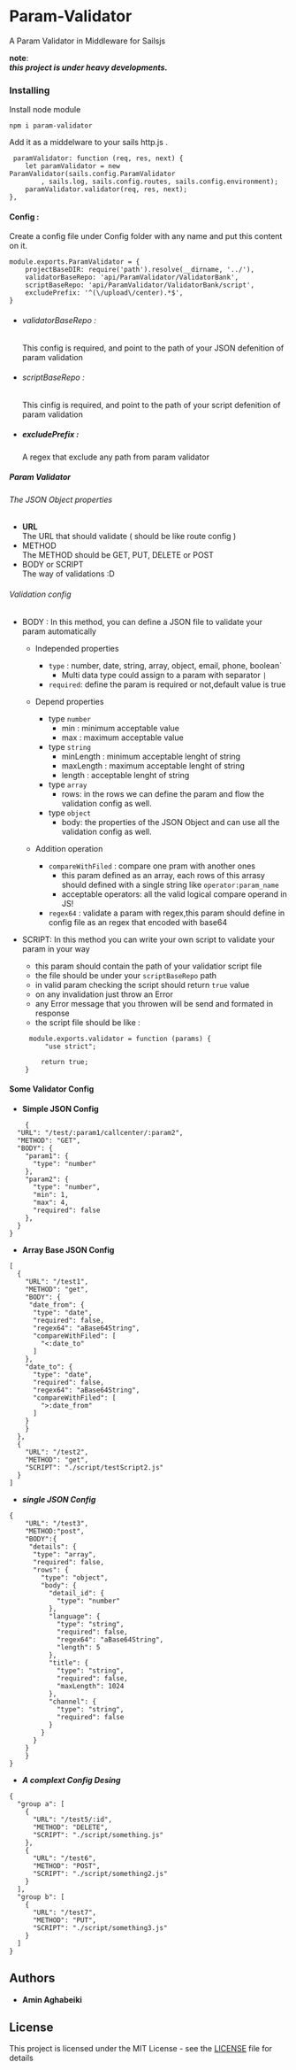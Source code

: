 # Param-Validator

A Param Validator in Middleware for Sailsjs

**note**: \
***this project is under heavy developments.***
### Installing

Install node module

```
npm i param-validator
```

Add it as a middelware to your sails http.js .

```
 paramValidator: function (req, res, next) {
 	let paramValidator = new ParamValidator(sails.config.ParamValidator
    	, sails.log, sails.config.routes, sails.config.environment);
    paramValidator.validator(req, res, next);
},
```
#### Config :

Create a config file under Config folder with any name and put this content on it.

```
module.exports.ParamValidator = {
    projectBaseDIR: require('path').resolve(__dirname, '../'),
    validatorBaseRepo: 'api/ParamValidator/ValidatorBank',
    scriptBaseRepo: 'api/ParamValidator/ValidatorBank/script',
    excludePrefix: '^(\/upload\/center).*$',
}
```

* ###### validatorBaseRepo :
	This config is required, and point to the path of your JSON defenition of param validation

* ###### scriptBaseRepo :
	This cinfig is required, and point to the path  of your script defenition of param validation

* ##### excludePrefix :
	A regex that exclude any path from param validator


##### Param Validator

 ###### The JSON Object properties

 * **URL** \
            The URL that should validate ( should be like route config )
 * METHOD \
 			The METHOD should be GET, PUT, DELETE or POST
 * BODY or SCRIPT \
 			The way of validations :D

 ###### Validation config
 * BODY : In this method, you can define a JSON file to validate your param automatically
 	* Independed properties
 		* `type` : number, date, string, array, object, email, phone, boolean`
 			*  Multi data type could assign to a param with separator `|`
 		* `required`: define the param is required or not,default value is true
    * Depend properties
    	* type `number`
    		* min :  minimum acceptable value
    		* max :  maximum acceptable value
        * type `string`
        	* minLength : minimum acceptable lenght of string
        	* maxLength : maximum acceptable lenght of string
        	* length : acceptable lenght of string
      	* type `array`
      		* rows: in the rows we can define the param and flow the validation config as well.
        * type `object`
        	* body: the properties of the JSON Object and can use all the validation config as well.

 	* Addition operation
 		* `compareWithFiled` :  compare one pram with another ones
        	* this param defined as an array, each rows of this arrasy should defined with a single string like ` operator:param_name `
        	* acceptable operators: all the valid logical compare operand in JS!
        * `regex64` : validate a param with regex,this param should define in config file as an regex that encoded with base64

 * SCRIPT: In this method you can write your own script to validate your param in your way
 	* this param should contain the path of your validatior script file
 	* the file should be under your `scriptBaseRepo` path
 	* in valid param checking the script should return `true` value
 	* on any invalidation just throw an Error
 	* any Error message that you throwen will be send and formated in response
 	* the script file should be like :

```
	 module.exports.validator = function (params) {
 		 "use strict";

  		return true;
	}
```
#### Some Validator Config
* **Simple JSON Config**
```
	{
  "URL": "/test/:param1/callcenter/:param2",
  "METHOD": "GET",
  "BODY": {
    "param1": {
      "type": "number"
    },
    "param2": {
      "type": "number",
      "min": 1,
      "max": 4,
      "required": false
    },
  }
}
```
* **Array Base JSON Config**
```
[
  {
    "URL": "/test1",
    "METHOD": "get",
    "BODY": {
     "date_from": {
      "type": "date",
      "required": false,
      "regex64": "aBase64String",
      "compareWithFiled": [
        "<:date_to"
      ]
    },
    "date_to": {
      "type": "date",
      "required": false,
      "regex64": "aBase64String",
      "compareWithFiled": [
        ">:date_from"
      ]
    }
    }
  },
  {
    "URL": "/test2",
    "METHOD": "get",
    "SCRIPT": "./script/testScript2.js"
  }
]
```
* ***single JSON Config***
```
{
	"URL": "/test3",
    "METHOD:"post",
    "BODY":{
     "details": {
      "type": "array",
      "required": false,
      "rows": {
        "type": "object",
        "body": {
          "detail_id": {
            "type": "number"
          },
          "language": {
            "type": "string",
            "required": false,
            "regex64": "aBase64String",
            "length": 5
          },
          "title": {
            "type": "string",
            "required": false,
            "maxLength": 1024
          },
          "channel": {
            "type": "string",
            "required": false
          }
        }
      }
    }
    }
}
```
* ***A complext Config Desing***
```
{
  "group a": [
    {
      "URL": "/test5/:id",
      "METHOD": "DELETE",
      "SCRIPT": "./script/something.js"
    },
    {
      "URL": "/test6",
      "METHOD": "POST",
      "SCRIPT": "./script/something2.js"
    }
  ],
  "group b": [
    {
      "URL": "/test7",
      "METHOD": "PUT",
      "SCRIPT": "./script/something3.js"
    }
  ]
}

```




## Authors

* **Amin Aghabeiki**


## License

This project is licensed under the MIT License - see the [LICENSE](LICENSE) file for details

